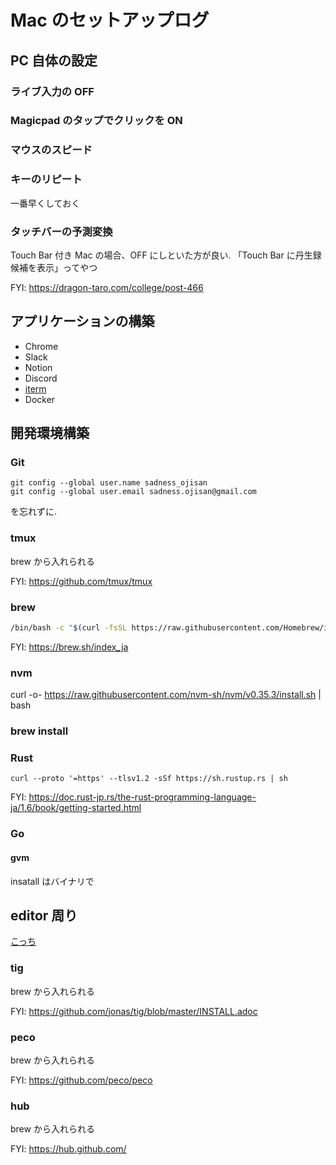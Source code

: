 # Mac のセットアップログ

## PC 自体の設定

### ライブ入力の OFF

### Magicpad のタップでクリックを ON

### マウスのスピード

### キーのリピート

一番早くしておく

### タッチバーの予測変換

Touch Bar 付き Mac の場合、OFF にしといた方が良い.
「Touch Bar に丹生録候補を表示」ってやつ

FYI: https://dragon-taro.com/college/post-466

## アプリケーションの構築

- Chrome
- Slack
- Notion
- Discord
- [iterm](https://www.iterm2.com/)
- Docker

## 開発環境構築

### Git

```
git config --global user.name sadness_ojisan
git config --global user.email sadness.ojisan@gmail.com
```

を忘れずに.

### tmux

brew から入れられる

FYI: https://github.com/tmux/tmux

### brew

```zsh
/bin/bash -c "$(curl -fsSL https://raw.githubusercontent.com/Homebrew/install/master/install.sh)"
```

FYI: https://brew.sh/index_ja

### nvm

curl -o- https://raw.githubusercontent.com/nvm-sh/nvm/v0.35.3/install.sh | bash

### brew install

### Rust

`curl --proto '=https' --tlsv1.2 -sSf https://sh.rustup.rs | sh`

FYI: https://doc.rust-jp.rs/the-rust-programming-language-ja/1.6/book/getting-started.html

### Go

#### gvm

insatall はバイナリで

## editor 周り

[こっち](./readme.md)

### tig

brew から入れられる

FYI: https://github.com/jonas/tig/blob/master/INSTALL.adoc

### peco

brew から入れられる

FYI: https://github.com/peco/peco

### hub

brew から入れられる

FYI: https://hub.github.com/
